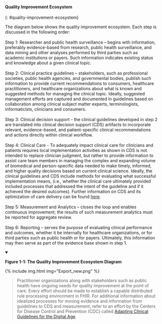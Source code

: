 #### Quality Improvement Ecosystem
{: #quality-improvement-ecosystem}

The diagram below shows the quality improvement ecosystem.  Each step is discussed in the following order:<br>
<br>
Step 1: Researcher and public health surveillance – begins with information, preferably evidence-based from research, public health surveillance, and data mining and other analyses performed by third parties such as academic institutions or payers. Such information indicates existing status and knowledge about a given clinical topic.<br>
<br>
Step 2: Clinical practice guidelines – stakeholders, such as professional societies, public health agencies, and governmental bodies, publish such information to provide current recommendations to consumers, healthcare practitioners, and healthcare organizations about what is known and suggested methods for managing the clinical topic. Ideally, suggested management efforts are captured and documented in guidelines based on collaboration among clinical subject matter experts, terminologists, informaticists, clinicians and consumers.<br>
<br>
Step 3: Clinical decision support - the clinical guidelines developed in step 2 are translated into clinical decision support (CDS) artifacts to incorporate relevant, evidence-based, and patient-specific clinical recommendations and actions directly within clinical workflow.<br>
<br>
Step 4: Clinical Care - To adequately impact clinical care for clinicians and patients requires local implementation activities as shown in CDS is not intended to replace clinician judgment, but rather to provide information to assist care team members in managing the complex and expanding volume of biomedical and person-specific data needed to make timely, informed, and higher quality decisions based on current clinical science. Ideally, the clinical guidelines and CDS include methods for evaluating what successful implementation means, (i.e., whether the clinical care ultimately provided included processes that addressed the intent of the guideline and if it achieved the desired outcomes). Further information on CDS and its optimization of care delivery can be found [here](https://www.healthit.gov/sites/default/files/page/2018-04/Optimizing_Strategies_508.pdf).<br>
<br>
Step 5: Measurement and Analytics – closes the loop and enables continuous improvement; the results of such measurement analytics must be reported for aggregate review.<br>
<br>
Step 6: Reporting – serves the purpose of evaluating clinical performance and outcomes, whether it be internally for healthcare organizations, or for third parties such as public health or for payers. Ultimately, this information may then serve as part of the evidence base shown in step 1.<br>

<details open>
<summary>

<b>Figure 1-1: The Quality Improvement Ecosystem Diagram</b>

</summary>

{% include img.html img="Export_new.png" %}

</details>

>Practitioner organizations along with stakeholders such as public health
have ongoing needs for quality improvement at the point of care. Every effort should be made to
establish a capable distributed rule processing environment in FHIR. For
additional information about idealized processes for moving evidence and
information from guidelines to CDS and measurement, refer to an effort by the
Centers for Disease Control and Prevention (CDC) called
[Adapting Clinical Guidelines for the Digital Age](https://journals.lww.com/ajmqonline/fulltext/2023/09002/adapting_clinical_guidelines_for_the_digital_age_.2.aspx).

